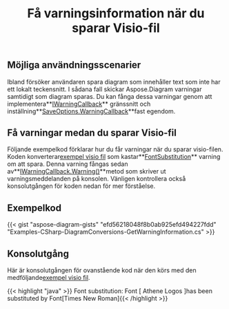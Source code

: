 ﻿---
title: Få varningsinformation när du sparar Visio-fil
type: docs
weight: 110
url: /sv/java/get-warning-information-while-saving-visio-file/
---
## **Möjliga användningsscenarier**

 Ibland försöker användaren spara diagram som innehåller text som inte har ett lokalt teckensnitt. I sådana fall skickar Aspose.Diagram varningar samtidigt som diagram sparas. Du kan fånga dessa varningar genom att implementera**[IWarningCallback](https://reference.aspose.com/diagram/net/aspose.diagram/iwarningcallback)** gränssnitt och inställning**[SaveOptions.WarningCallback](https://reference.aspose.com/diagram/net/aspose.diagram.saving/saveoptions/properties/warningcallback)**fast egendom.

## **Få varningar medan du sparar Visio-fil**

 Följande exempelkod förklarar hur du får varningar när du sparar visio-filen. Koden konverterar[exempel visio fil](sampleFontSubstitution.vsdx) som kastar**[FontSubstitution](https://reference.aspose.com/diagram/net/aspose.diagram/warningtype)** varning om att spara. Denna varning fångas sedan av**[IWarningCallback.Warning()](https://reference.aspose.com/diagram/net/aspose.diagram/iwarningcallback/methods/warning)**metod som skriver ut varningsmeddelanden på konsolen. Vänligen kontrollera också konsolutgången för koden nedan för mer förståelse.

## **Exempelkod**

{{< gist "aspose-diagram-gists" "efd56218048f8b0ab925efd494227fdd" "Examples-CSharp-DiagramConversions-GetWarningInformation.cs" >}}

## **Konsolutgång**

Här är konsolutgången för ovanstående kod när den körs med den medföljande[exempel visio fil](sampleFontSubstitution.vsdx).

{{< highlight "java" >}}
Font substitution: Font [ Athene Logos ]has been substituted by Font[Times New Roman]{{< /highlight >}}
